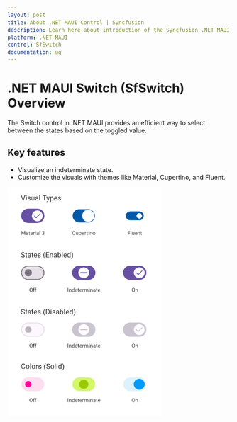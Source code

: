 ```yaml
---
layout: post
title: About .NET MAUI Control | Syncfusion
description: Learn here about introduction of the Syncfusion .NET MAUI Switch (SfSwitch) control, its elements, and more.
platform: .NET MAUI
control: SfSwitch
documentation: ug
---
```


# .NET MAUI Switch (SfSwitch) Overview

The Switch control in .NET MAUI provides an efficient way to select between the states based on the toggled value.

## Key features

 * Visualize an indeterminate state.
 * Customize the visuals with themes like Material, Cupertino, and Fluent.

![Overview image of SfSwitch](Images/overview/Overview.png)